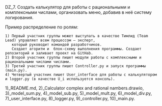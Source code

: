 DZ_7. Создать калькулятор для работы с рациональными и комплексными числами, организовать меню, добавив в неё систему логирования.

Пример распределение по ролям:

    1) Первый участник группы может выступать в качестве Тимлид (Team Lead) управляет всем процессом – эксперт,
       который руководит командой разработчиков.
       Создает агоритм и  блок-схему выполнения программы. Создает репозиторий и заливает проект на GitHab.
    2) Второй участник группы пишет модули работы с комплексными и рациональными числами числами.
    3) Третий участник группы пишет Controller.py и запуск программы (main.py).
    4) Четвертый участник пишет User_interface для работы с калькулятором и logger.py (в качестве U_i используется консоль).

1)_README.md, 2)_Calculator complex and rational nambers.drawio, 3)_model_sum.py, 4)_model_sub.py,
5)_model_mult.py, 6)_model_div.py, 7)_user_interface.py, 8)_logger.py, 9)_controller.py, 10)_main.py.
